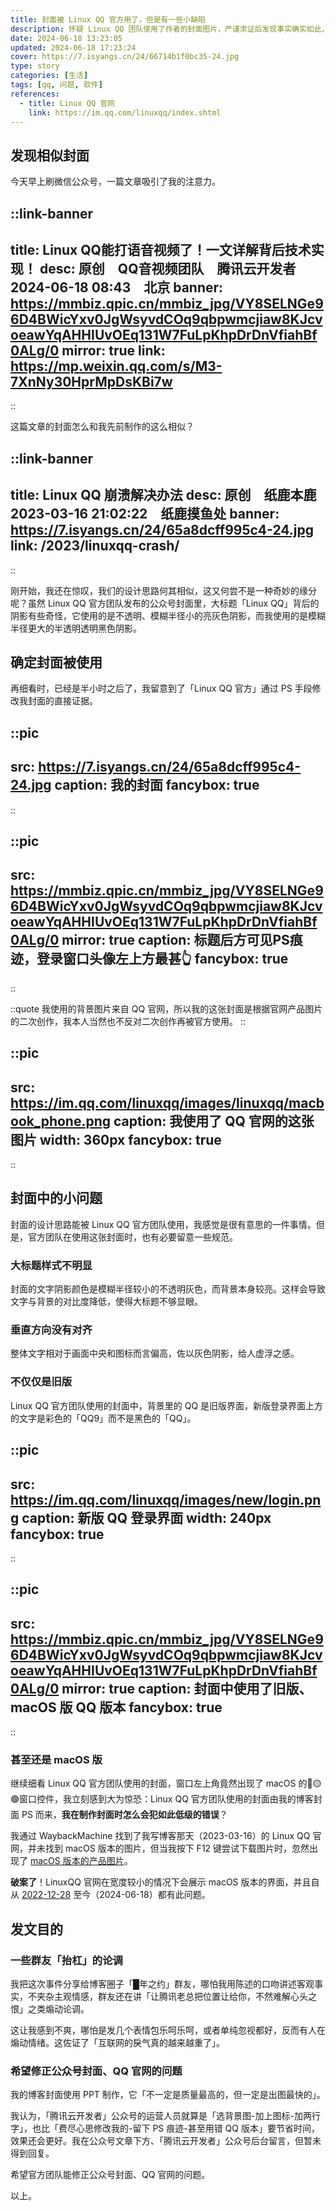 ```yaml
---
title: 封面被 Linux QQ 官方用了，但是有一些小缺陷
description: 怀疑 Linux QQ 团队使用了作者的封面图片，严谨求证后发现事实确实如此，并且因此找到了 Linux QQ 官网的 bug。
date: 2024-06-18 13:23:05
updated: 2024-06-18 17:23:24
cover: https://7.isyangs.cn/24/66714b1f0bc35-24.jpg
type: story
categories: [生活]
tags: [qq, 问题, 软件]
references:
  - title: Linux QQ 官网
    link: https://im.qq.com/linuxqq/index.shtml
---
```


## 发现相似封面

今天早上刷微信公众号，一篇文章吸引了我的注意力。

::link-banner
---
title: Linux QQ能打语音视频了！一文详解背后技术实现！
desc: 原创　QQ音视频团队　腾讯云开发者　2024-06-18 08:43　北京
banner: https://mmbiz.qpic.cn/mmbiz_jpg/VY8SELNGe96D4BWicYxv0JgWsyvdCOq9qbpwmcjiaw8KJcvoeawYqAHHIUvOEq131W7FuLpKhpDrDnVfiahBf0ALg/0
mirror: true
link: https://mp.weixin.qq.com/s/M3-7XnNy30HprMpDsKBi7w
---
::

这篇文章的封面怎么和我先前制作的这么相似？

::link-banner
---
title: Linux QQ 崩溃解决办法
desc: 原创　纸鹿本鹿　2023-03-16 21:02:22　纸鹿摸鱼处
banner: https://7.isyangs.cn/24/65a8dcff995c4-24.jpg
link: /2023/linuxqq-crash/
---
::

刚开始，我还在惊叹，我们的设计思路何其相似，这又何尝不是一种奇妙的缘分呢？虽然 Linux QQ 官方团队发布的公众号封面里，大标题「Linux QQ」背后的阴影有些奇怪，它使用的是不透明、模糊半径小的亮灰色阴影，而我使用的是模糊半径更大的半透明透明黑色阴影。

## 确定封面被使用

再细看时，已经是半小时之后了，我留意到了「Linux QQ 官方」通过 PS 手段修改我封面的直接证据。

::pic
---
src: https://7.isyangs.cn/24/65a8dcff995c4-24.jpg
caption: 我的封面
fancybox: true
---
::

::pic
---
src: https://mmbiz.qpic.cn/mmbiz_jpg/VY8SELNGe96D4BWicYxv0JgWsyvdCOq9qbpwmcjiaw8KJcvoeawYqAHHIUvOEq131W7FuLpKhpDrDnVfiahBf0ALg/0
mirror: true
caption: 标题后方可见PS痕迹，登录窗口头像左上方最甚👆
fancybox: true
---
::

::quote
我使用的背景图片来自 QQ 官网，所以我的这张封面是根据官网产品图片的二次创作，我本人当然也不反对二次创作再被官方使用。
::

::pic
---
src: https://im.qq.com/linuxqq/images/linuxqq/macbook_phone.png
caption: 我使用了 QQ 官网的这张图片
width: 360px
fancybox: true
---
::

## 封面中的小问题

封面的设计思路能被 Linux QQ 官方团队使用，我感觉是很有意思的一件事情。但是，官方团队在使用这张封面时，也有必要留意一些规范。

### 大标题样式不明显

封面的文字阴影颜色是模糊半径较小的不透明灰色，而背景本身较亮。这样会导致文字与背景的对比度降低，使得大标题不够显眼。

### 垂直方向没有对齐

整体文字相对于画面中央和图标而言偏高，佐以灰色阴影，给人虚浮之感。

### 不仅仅是旧版

Linux QQ 官方团队使用的封面中，背景里的 QQ 是旧版界面，新版登录界面上方的文字是彩色的「QQ9」而不是黑色的「QQ」。

::pic
---
src: https://im.qq.com/linuxqq/images/new/login.png
caption: 新版 QQ 登录界面
width: 240px
fancybox: true
---
::

::pic
---
src: https://mmbiz.qpic.cn/mmbiz_jpg/VY8SELNGe96D4BWicYxv0JgWsyvdCOq9qbpwmcjiaw8KJcvoeawYqAHHIUvOEq131W7FuLpKhpDrDnVfiahBf0ALg/0
mirror: true
caption: 封面中使用了旧版、macOS 版 QQ 版本
fancybox: true
---
::

### 甚至还是 macOS 版

继续细看 Linux QQ 官方团队使用的封面，窗口左上角竟然出现了 macOS 的🔴🟡🟢窗口控件，我立刻感到大为惊恐：Linux QQ 官方团队使用的封面由我的博客封面 PS 而来，**我在制作封面时怎么会犯如此低级的错误**？

我通过 WaybackMachine 找到了我写博客那天（2023-03-16）的 Linux QQ 官网，并未找到 macOS 版本的图片，但当我按下 F12 键尝试下载图片时，忽然出现了 [macOS 版本的产品图片](https://im.qq.com/linuxqq/images/linuxqq/macbook_phone.png)。

**破案了**！LinuxQQ 官网在宽度较小的情况下会展示 macOS 版本的界面，并且自从 [2022-12-28](https://web.archive.org/web/20221228081114/https://im.qq.com/linuxqq/index.shtml) 至今（2024-06-18）都有此问题。

## 发文目的

### 一些群友「抬杠」的论调

我把这次事件分享给博客圈子「<blur>█年之约</blur>」群友，哪怕我用陈述的口吻讲述客观事实，不夹杂主观情感，群友还在讲「让腾讯老总把位置让给你，不然难解心头之恨」之类煽动论调。

这让我感到不爽，哪怕是发几个表情包乐呵乐呵，或者单纯忽视都好，反而有人在煽动情绪。这佐证了「互联网的戾气真的越来越重了」。

### 希望修正公众号封面、QQ 官网的问题

我的博客封面使用 PPT 制作，它「不一定是质量最高的，但一定是出图最快的」。

我认为，「腾讯云开发者」公众号的运营人员就算是「选背景图-加上图标-加两行字」，也比「费尽心思修改我的-留下 PS 痕迹-甚至用错 QQ 版本」要节省时间，效果还会更好。我在公众号文章下方、「腾讯云开发者」公众号后台留言，但暂未得到回复。

希望官方团队能修正公众号封面、QQ 官网的问题。

以上。
